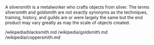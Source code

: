 A silversmith is a metalworker who crafts objects from silver. The terms silversmith and goldsmith are not exactly synonyms as the techniques, training, history, and guilds are or were largely the same but the end product may vary greatly as may the scale of objects created.

/wikipedia/blacksmith.md
/wikipedia/goldsmith.md
/wikipedia/coppersmith.md
